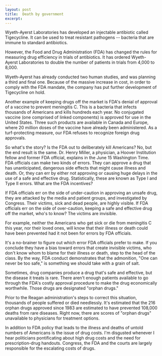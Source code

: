 ```yaml
---
layout: post
title:  Death by government
excerpt:
---
```




            

    

            

Wyeth-Ayerst Laboratories has developed an injectable antibiotic called Tigecycline. It can be used to treat resistant pathogens -- bacteria that are immune to standard antibiotics. 

However, the Food and Drug Administration (FDA) has changed the rules for measuring drug efficiency in trials of antibiotics. It has ordered Wyeth-Ayerst Laboratories to double the number of patients in trials from 4,000 to 8,000. 

Wyeth-Ayerst has already conducted two human studies, and was planning a third and final one. Because of the massive increase in cost, in order to comply with the FDA mandate, the company has put further development of Tigecycline on hold. 

Another example of keeping drugs off the market is FDA's denial of approval of a vaccine to prevent meningitis C. This is a bacteria that infects thousands of Americans and kills hundreds each year. No conjugated vaccine (one comprised of linked components) is approved for use in the United States. Three such products are available in Canada and Europe, where 20 million doses of the vaccine have already been administered. As a turf-protecting measure, our FDA refuses to recognize foreign drug approvals. 

So what's the story? Is the FDA out to deliberately kill Americans? No, but the end result is the same. Dr. Henry Miller, a physician, a Hoover Institution fellow and former FDA official, explains in the June 15 Washington Time. FDA officials can make two kinds of errors. They can approve a drug that has unanticipated, dangerous side effects that might cause illness and death. Or, they can err by either not approving or causing huge delays in the use of a safe and effective drug. Statistically, these are known as Type I and Type II errors. What are the FDA incentives? 

If FDA officials err on the side of under-caution in approving an unsafe drug, they are attacked by the media and patient groups, and investigated by Congress. Their victims, sick and dead people, are highly visible. If FDA officials err on the side of over-caution, keeping a safe and effective drug off the market, who's to know? The victims are invisible. 

For example, neither the Americans who get sick or die from meningitis C this year, nor their loved ones, will know that their illness or death could have been prevented had it not been for errors by FDA officials. 

It's a no-brainer to figure out which error FDA officials prefer to make. If you conclude they have a bias toward errors that create invisible victims, who don't know whom to blame for their illness or death, step to the head of the class. By the way, FDA conduct demonstrates that the admonition, "One can never be too safe," is something we should take with a grain of salt. 

Sometimes, drug companies produce a drug that's safe and effective, but the disease it treats is rare. There aren't enough patients available to go through the FDA's costly approval procedure to make the drug economically worthwhile. Those drugs are designated "orphan drugs." 

Prior to the Reagan administration's steps to correct this situation, thousands of people suffered or died needlessly. It's estimated that the 216 orphan drugs approved since 1983 are estimated to have prevented 108,000 deaths from rare diseases. Right now, there are scores of "orphan drugs" unavailable to physicians for treatment options. 

In addition to FDA policy that leads to the illness and deaths of untold numbers of Americans is the issue of drug costs. I'm disgusted whenever I hear politicians pontificating about high drug costs and the need for prescription-drug handouts. Congress, the FDA and the courts are largely responsible for the escalating costs of drugs. 

        
